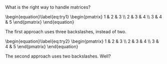 What is the right way to handle matrices?

\begin{equation}\label{eq:try1}
  \begin{pmatrix}
    1 & 2 & 3 \\\ 
    2 & 3 & 4 \\\ 
    3 & 4 & 5
  \end{pmatrix}
\end{equation}

The first approach uses three backslashes, instead of two.

\begin{equation}\label{eq:try2}
  \begin{pmatrix}
    1 & 2 & 3 \\\ 
    2 & 3 & 4 \\\ 
    3 & 4 & 5
  \end{pmatrix}
\end{equation}

The second approach uses two backslashes.
Well?